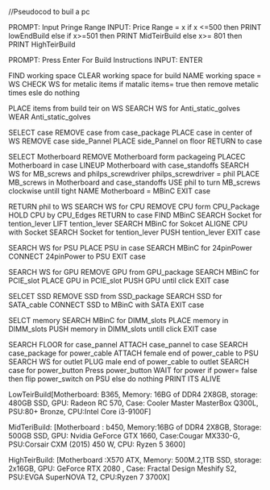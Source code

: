 //Pseudocod to buil a pc


PROMPT: Input Pringe Range
  INPUT: Price Range = x 
     if x <=500
      then PRINT lowEndBuild
      else if x>=501
        then PRINT MidTeirBuild
      else x>= 801
        then PRINT HighTeirBuild
 
 PROMPT: Press Enter For Build Instructions
 INPUT: ENTER
  
 FIND working space
 CLEAR working space for build 
 NAME working space = WS
 CHECK WS for metalic items
   if matalic items= true
    then remove metalic times
    esle do nothing
  
 PLACE items from build teir on WS
 SEARCH WS for Anti_static_golves
 WEAR Anti_static_golves
 
 SELECT case
 REMOVE case from case_package
 PLACE case in center of WS
 REMOVE case side_Pannel
 PLACE side_Pannel on floor
 RETURN to case
 
 SELECT Motherboard
 REMOVE Motherboard form packageing
 PLACEC Motherboard in case
 LINEUP Motherboard with case_standoffs
 SEARCH WS for MB_screws and philps_screwdriver
  philps_screwdriver = phil
 PLACE MB_screws in Motherboard and case_standoffs
 USE phil to turn MB_screws clockwise untill tight
 NAME Motherboard = MBinC
 EXIT case
 
 RETURN phil to WS
 SEARCH WS for CPU
 REMOVE CPU form CPU_Package
 HOLD CPU by CPU_Edges
 RETURN to case
 FIND MBinC
 SEARCH Socket for tention_lever
 LIFT tention_lever
 SEARCH MBinC for Sokcet
 ALIGNE CPU with Socket
 SEARCH Socket for tention_lever
 PUSH tention_lever
 EXIT case
 
 SEARCH WS for PSU 
 PLACE PSU in case
 SEARCH MBinC for 24pinPower
 CONNECT 24pinPower to PSU
 EXIT case
 
 SEARCH WS for GPU 
 REMOVE GPU from GPU_package
 SEARCH MBinC for PCIE_slot
 PLACE GPU in PCIE_slot
 PUSH GPU until click
 EXIT case
 
 SELCET SSD
  REMOVE SSD from SSD_package
  SEARCH SSD for SATA_cable
 CONNECT SSD to MBinC with SATA
 EXIT case
 
 SELCT memory
 SEARCH MBinC for DIMM_slots
 PLACE memory in DIMM_slots
 PUSH memory in DIMM_slots untill click
 EXIT case
 
 SEARCH FLOOR for case_pannel 
 ATTACH case_pannel to case
 SEARCH case_package for power_cable
 ATTACH female end of power_cable to PSU 
 SEARCH WS for outlet
 PLUG male end of power_cable to outlet
 SEARCH case for power_button
 Press power_button
 WAIT for power
  if power= false
  then flip power_switch on PSU
  else do nothing
 PRINT ITS ALIVE
 
 LowTeirBuild[Motherboard: B365,
               Memory: 16BG of DDR4 2X8GB,
               storage: 480GB SSD,
               GPU: Radeon RC 570,
               Case: Cooler Master MasterBox Q300L,
               PSU:80+ Bronze,
               CPU:Intel Core i3-9100F]

MidTeriBuild:  [Motherboard : b450,
               Memory:16BG of DDR4 2X8GB,
               Storage: 500GB SSD,
               GPU: Nvidia GeForce GTX 1660,
               Case:Cougar MX330-G,
               PSU:Corsair CXM (2015) 450 W,
               CPU: Ryzen 5 3600]

HighTeirBuild:  [Motherboard :X570 ATX,
               Memory: 500M.2,1TB SSD,
               storage: 2x16GB,
               GPU: GeForce RTX 2080 ,
               Case: Fractal Design Meshify S2,
               PSU:EVGA SuperNOVA T2,
               CPU:Ryzen 7 3700X]
    
  
